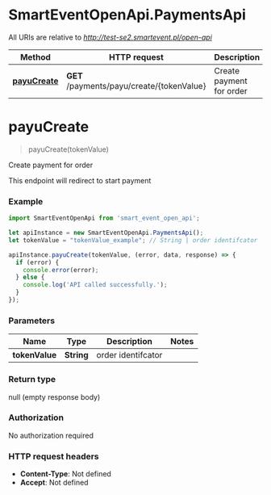 # SmartEventOpenApi.PaymentsApi

All URIs are relative to *http://test-se2.smartevent.pl/open-api*

Method | HTTP request | Description
------------- | ------------- | -------------
[**payuCreate**](PaymentsApi.md#payuCreate) | **GET** /payments/payu/create/{tokenValue} | Create payment for order

<a name="payuCreate"></a>
# **payuCreate**
> payuCreate(tokenValue)

Create payment for order

This endpoint will redirect to start payment

### Example
```javascript
import SmartEventOpenApi from 'smart_event_open_api';

let apiInstance = new SmartEventOpenApi.PaymentsApi();
let tokenValue = "tokenValue_example"; // String | order identifcator

apiInstance.payuCreate(tokenValue, (error, data, response) => {
  if (error) {
    console.error(error);
  } else {
    console.log('API called successfully.');
  }
});
```

### Parameters

Name | Type | Description  | Notes
------------- | ------------- | ------------- | -------------
 **tokenValue** | **String**| order identifcator | 

### Return type

null (empty response body)

### Authorization

No authorization required

### HTTP request headers

 - **Content-Type**: Not defined
 - **Accept**: Not defined

